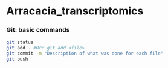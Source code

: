 # Arracacia_transcriptomics

### Git: basic commands
```bash
git status
git add . #Or: git add <file>
git commit -m "Description of what was done for each file"
git push
```
